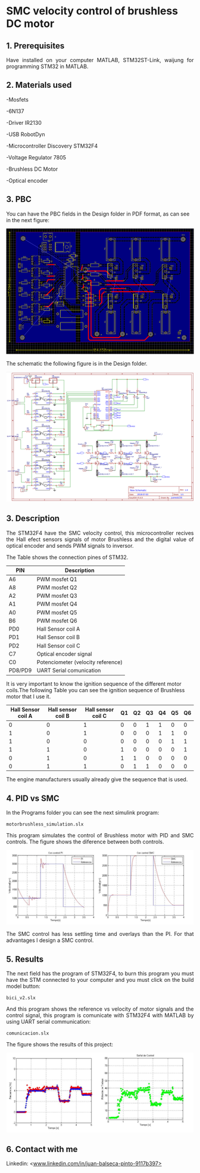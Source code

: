 # SMC velocity control of brushless DC motor
<!-- markdownlint-disable MD033 -->
<!-- markdownlint-disable MD047 -->
## 1. Prerequisites

<p align="justify">
Have installed on your computer MATLAB, STM32ST-Link, waijung for programming STM32 in MATLAB.
</p>

## 2. Materials used

-Mosfets

-6N137

-Driver IR2130

-USB RobotDyn

-Microcontroller Discovery STM32F4

-Voltage Regulator 7805

-Brushless DC Motor

-Optical encoder

## 3. PBC

You can have the PBC fields in the Design folder in PDF format, as can see in the next figure:

<p align="center">
  <img src="Images/PCB.PNG">
</p>

The schematic the following figure is in the Design folder.

<p align="center">
  <img src="Images/Schematic.PNG">
</p>

## 3. Description

<p align="justify">
The STM32F4 have the SMC velocity control, this microcontroller recives the Hall efect sensors signals of motor Brushless and the digital value of optical encoder and sends PWM signals to inversor.

The Table shows the connection pines of STM32.

| PIN | Description |
| --- | --- |
| A6 | PWM mosfet Q1 |
| A8 | PWM mosfet Q2 |
| A2 | PWM mosfet Q3 |
| A1 | PWM mosfet Q4 |
| A0 | PWM mosfet Q5 |
| B6 | PWM mosfet Q6 |
| PD0 | Hall Sensor coil A |
| PD1 | Hall Sensor coil B |
| PD2 | Hall Sensor coil C |
| C7 | Optical encoder signal |
| C0 | Potenciometer (velocity reference) |
| PD8/PD9 | UART Serial comunication |

It is very important to know the ignition sequence of the different motor coils.The following Table you can see the ignition sequence of Brushless motor that I use it.
</p>

| Hall Sensor coil A |  Hall sensor coil B | Hall sensor coil C | Q1 | Q2 | Q3 | Q4 | Q5 | Q6 |
| --- | --- | --- | --- | --- | --- | --- | --- | --- |
| 0 | 0 | 1 | 0 | 0 | 1 | 1 | 0 | 0 |
| 1 | 0 | 1 | 0 | 0 | 0 | 1 | 1 | 0 |
| 1 | 0 | 0 | 0 | 0 | 0 | 0 | 1 | 1 |
| 1 | 1 | 0 | 1 | 0 | 0 | 0 | 0 | 1 |
| 0 | 1 | 0 | 1 | 1 | 0 | 0 | 0 | 0 |
| 0 | 1 | 1 | 0 | 1 | 1 | 0 | 0 | 0 |

The engine manufacturers usually already give the sequence that is used.

## 4. PID vs SMC

<p align="justify">
In the  Programs folder you can see the next simulink program:
</p>

    motorbrushless_simulation.slx

<p align="justify">
This program simulates the control of Brushless motor with PID and SMC controls. The figure shows the diference between both controls.
</p>

<p align="center">
  <img src="Images/PIDvsSMC.PNG">
</p>

<p align="justify">
The SMC control has less settling time and overlays than the PI. For that advantages I design a SMC control.
</p>

## 5. Results

<p align="justify">
The next field has the program of STM32F4, to burn this program you must have the STM connected to your computer and you must click on the build model button:
</p>

    bici_v2.slx  

<p align="justify">
And this program shows the reference vs velocity of motor signals and the control signal, this program is comunicate with STM32F4 with MATLAB by using UART serial communication:
</p>

    comunicacion.slx

The figure shows the results of this project:

<p align="center">
  <img src="Images/results.PNG">
</p>

## 6. Contact with me

Linkedin: <www.linkedin.com/in/juan-balseca-pinto-9117b397>
